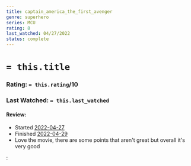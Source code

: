```yaml
---
title: captain_america_the_first_avenger
genre: superhero
series: MCU
rating: 8
last_watched: 04/27/2022
status: complete
---
```

# `= this.title`
### Rating: `= this.rating`/10
### Last Watched: `= this.last_watched`

#### Review:
- Started [2022-04-27](2022-04-27.md)
- Finished [2022-04-29](2022-04-29.md)
- Love the movie, there are some points that aren't great but overall it's very good

:
 